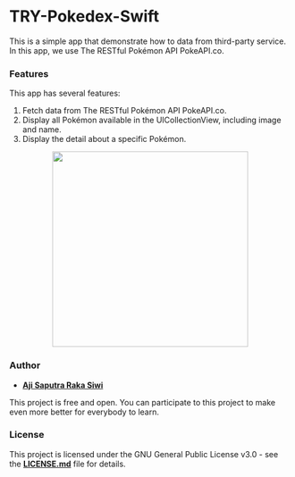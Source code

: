 # **TRY-Pokedex-Swift**

This is a simple app that demonstrate how to data from third-party service. In this app, we use The RESTful Pokémon API PokeAPI.co. 

### **Features**
This app has several features:
1. Fetch data from The RESTful Pokémon API PokeAPI.co.
2. Display all Pokémon available in the UICollectionView, including image and name.
3. Display the detail about a specific Pokémon.

<p align="center">
  <img src="https://github.com/Ajisaputrars/TRY-Pokedex-Swift/blob/master/screenshot.png" width="350" align="center">
</p>


### **Author**

* **[Aji Saputra Raka Siwi][1]**

This project is free and open. You can participate to this project to make even more better for everybody to learn.

### **License**
This project is licensed under the GNU General Public License v3.0 - see the [**LICENSE.md**][2] file for details.

[1]:	https://github.com/Ajisaputrars
[2]:	https://github.com/Ajisaputrars/TRY-Pokedex-Swift/blob/master/LICENSE